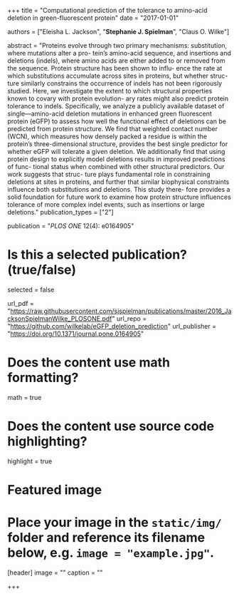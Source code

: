 +++
title = "Computational prediction of the tolerance to amino-acid deletion in green-fluorescent protein"
date = "2017-01-01"

authors = ["Eleisha L. Jackson", "**Stephanie J. Spielman**", "Claus O. Wilke"]

abstract = "Proteins evolve through two primary mechanisms: substitution, where mutations alter a pro- tein’s amino-acid sequence, and insertions and deletions (indels), where amino acids are either added to or removed from the sequence. Protein structure has been shown to influ- ence the rate at which substitutions accumulate across sites in proteins, but whether struc- ture similarly constrains the occurrence of indels has not been rigorously studied. Here, we investigate the extent to which structural properties known to covary with protein evolution- ary rates might also predict protein tolerance to indels. Specifically, we analyze a publicly available dataset of single—amino-acid deletion mutations in enhanced green fluorescent protein (eGFP) to assess how well the functional effect of deletions can be predicted from protein structure. We find that weighted contact number (WCN), which measures how densely packed a residue is within the protein’s three-dimensional structure, provides the best single predictor for whether eGFP will tolerate a given deletion. We additionally find that using protein design to explicitly model deletions results in improved predictions of func- tional status when combined with other structural predictors. Our work suggests that struc- ture plays fundamental role in constraining deletions at sites in proteins, and further that similar biophysical constraints influence both substitutions and deletions. This study there- fore provides a solid foundation for future work to examine how protein structure influences tolerance of more complex indel events, such as insertions or large deletions."
publication_types = ["2"]

publication = "*PLOS ONE* 12(4): e0164905"

# Is this a selected publication? (true/false)
selected = false

url_pdf = "https://raw.githubusercontent.com/sjspielman/publications/master/2016_JacksonSpielmanWilke_PLOSONE.pdf"
url_repo = "https://github.com/wilkelab/eGFP_deletion_prediction"
url_publisher = "https://doi.org/10.1371/journal.pone.0164905"
# Does the content use math formatting?
math = true

# Does the content use source code highlighting?
highlight = true

# Featured image
# Place your image in the `static/img/` folder and reference its filename below, e.g. `image = "example.jpg"`.
[header]
image = ""
caption = ""

+++

<!-- More detail can easily be written here using *Markdown* and $\rm \LaTeX$ math code. -->
